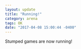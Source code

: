 ```yaml
---
layout: update
title: "Running!"
category: arena
tags: OK
date: "2017-04-08 15:00:44 -0400"
---
```


Stumped games are now running!
